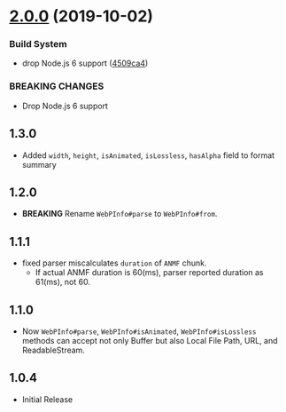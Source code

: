 # [2.0.0](https://github.com/mooyoul/node-webpinfo/compare/v1.3.0...v2.0.0) (2019-10-02)


### Build System

* drop Node.js 6 support ([4509ca4](https://github.com/mooyoul/node-webpinfo/commit/4509ca4))


### BREAKING CHANGES

* Drop Node.js 6 support

## 1.3.0

- Added `width`, `height`, `isAnimated`, `isLossless`, `hasAlpha` field to format summary  

## 1.2.0

- **BREAKING** Rename `WebPInfo#parse` to `WebPInfo#from`.  

## 1.1.1

- fixed parser miscalculates `duration` of `ANMF` chunk.
  - If actual ANMF duration is 60(ms), parser reported duration as 61(ms), not 60.

## 1.1.0

- Now `WebPInfo#parse`, `WebPInfo#isAnimated`, `WebPInfo#isLossless` methods can accept not only Buffer but also Local File Path, URL, and ReadableStream.


## 1.0.4

- Initial Release
